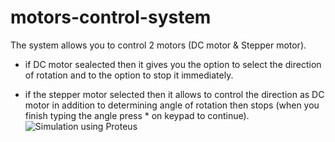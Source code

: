 # motors-control-system

The system allows you to control 2 motors (DC motor & Stepper motor).

- if DC motor sealected then it gives you the option to select the direction of rotation and to the option to stop it immediately.

- if the stepper motor selected then it allows to control the direction as DC motor in addition to determining angle of rotation then stops (when you finish typing the angle press * on keypad to continue).
![Simulation using Proteus](https://github.com/ma7moud111/motors-control-system/assets/77998714/e9e9c40e-c2d2-48e0-b1cc-176c45dc1801)
